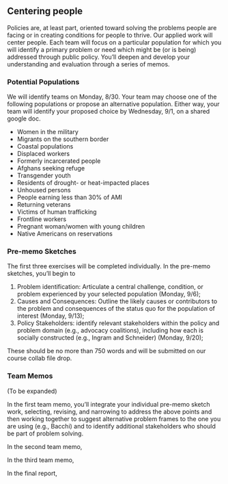 ## Centering people

Policies are, at least part, oriented toward solving the problems people are facing or in creating conditions for people to thrive. Our applied work will center people. Each team will focus on a particular population for which you will identify a primary problem or need which might be (or is being) addressed through public policy. You’ll deepen and develop your understanding and evaluation through a series of memos.

### Potential Populations

We will identify teams on Monday, 8/30. Your team may choose one of the following populations or propose an alternative population. Either way, your team will identify your proposed choice by Wednesday, 9/1, on a shared google doc.

* Women in the military
* Migrants on the southern border
* Coastal populations
* Displaced workers
* Formerly incarcerated people
* Afghans seeking refuge
* Transgender youth
* Residents of drought- or heat-impacted places
* Unhoused persons
* People earning less than 30% of AMI
* Returning veterans
* Victims of human trafficking
* Frontline workers
* Pregnant woman/women with young children
* Native Americans on reservations

### Pre-memo Sketches

The first three exercises will be completed individually. In the pre-memo sketches, you’ll begin to

1. Problem identification: Articulate a central challenge, condition, or problem experienced by your selected population (Monday, 9/6);
2. Causes and Consequences: Outline the likely causes or contributors to the problem and consequences of the status quo for the population of interest (Monday, 9/13);
3. Policy Stakeholders: identify relevant stakeholders within the policy and problem domain (e.g., advocacy coalitions), including how each is socially constructed (e.g., Ingram and Schneider) (Monday, 9/20);

These should be no more than 750 words and will be submitted on our course collab file drop.

### Team Memos

(To be expanded)

In the first team memo, you’ll integrate your individual pre-memo sketch work, selecting, revising, and narrowing to address the above points and then working together to suggest alternative problem frames to the one you are using (e.g., Bacchi) and to identify additional stakeholders who should be part of problem solving.

In the second team memo,

In the third team memo,

In the final report,

